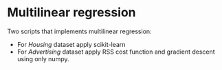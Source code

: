 # Multilinear regression

Two scripts that implements multilinear regression:

- For *Housing* dataset apply scikit-learn
- For *Advertising* dataset apply RSS cost function and gradient descent using only numpy.


